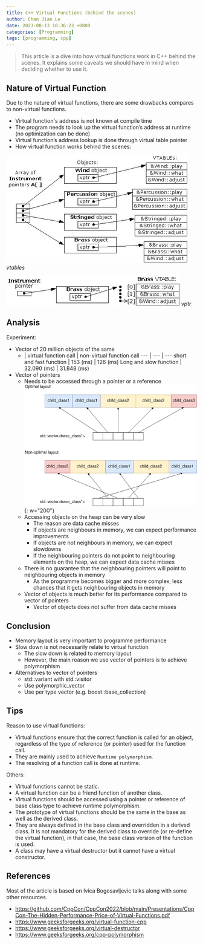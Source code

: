 ```yaml
---
title: C++ Virtual Functions (behind the scenes)
author: Chan Jian Le
date: 2023-08-13 10:36:23 +0800
categories: [Programming]
tags: [programming, cpp]
---
```


> This article is a dive into how virtual functions work in C++ behind the scenes.
> It explains some caveats we should have in mind when deciding whether to use it.

## Nature of Virtual Function
Due to the nature of virtual functions, there are some drawbacks compares to non-virtual functions.
- Virtual function's address is not known at compile time
- The program needs to look up the virtual function’s address at runtime (no optimization can be done)
- Virtual function’s address lookup is done through virtual table pointer
- How virtual function works behind the scenes:

![vtables](../resources/2023-08-13-prgramming-cpp-virtual-function/vtables.png)
_vtables_

![vptr](../resources/2023-08-13-prgramming-cpp-virtual-function/vptr.png)
_vptr_

## Analysis

Experiment:
- Vector of 20 million objects of the same
  - | virtual function call | non-virtual function call
     --- | --- | ---
     short and fast function | 153 (ms) | 126 (ms)
     Long and slow function | 32.090 (ms) | 31.848 (ms)
- Vector of pointers
  - Needs to be accessed through a pointer or a reference
  ![vec_of_ptrs](../resources/2023-08-13-prgramming-cpp-virtual-function/vec_of_ptrs.png){: w="200"}
  - Accessing objects on the heap can be very slow
    - The reason are data cache misses
    - If objects are neighbours in memory, we can expect performance improvements
    - If objects are not neighbours in memory, we can expect slowdowns
    - If the neighbouring pointers do not point to neighbouring elements on the heap, we can expect data cache misses
  - There is no guarantee that the neighbouring pointers will point to neighbouring objects in memory
    - As the programme becomes bigger and more complex, less chances that it gets neighbouring objects in memory
  - Vector of objects is much better for its performance compared to vector of pointers
    - Vector of objects does not suffer from data cache misses

## Conclusion

- Memory layout is very important to programme performance
- Slow down is not necessarily relate to virtual function
  - The slow down is related to memory layout
  - However, the main reason we use vector of pointers is to achieve polymorphism
- Alternatives to vector of pointers
  - std::variant with std::visitor
  - Use polymorphic_vector
  - Use per type vector (e.g. boost::base_collection)

## Tips

Reason to use virtual functions:
- Virtual functions ensure that the correct function is called for an object, regardless of the type of reference (or pointer) used for the function call.
- They are mainly used to achieve `Runtime polymorphism`.
- The resolving of a function call is done at runtime.

Others:
- Virtual functions cannot be static.
- A virtual function can be a friend function of another class.
- Virtual functions should be accessed using a pointer or reference of base class type to achieve runtime polymorphism.
- The prototype of virtual functions should be the same in the base as well as the derived class.
- They are always defined in the base class and overridden in a derived class. It is not mandatory for the derived class to override (or re-define the virtual function), in that case, the base class version of the function is used.
- A class may have a virtual destructor but it cannot have a virtual constructor.

## References

Most of the article is based on Ivica Bogosavljevic talks along with some other resources.
- https://github.com/CppCon/CppCon2022/blob/main/Presentations/CppCon-The-Hidden-Performance-Price-of-Virtual-Functions.pdf
- https://www.geeksforgeeks.org/virtual-function-cpp
- https://www.geeksforgeeks.org/virtual-destructor
- https://www.geeksforgeeks.org/cpp-polymorphism
